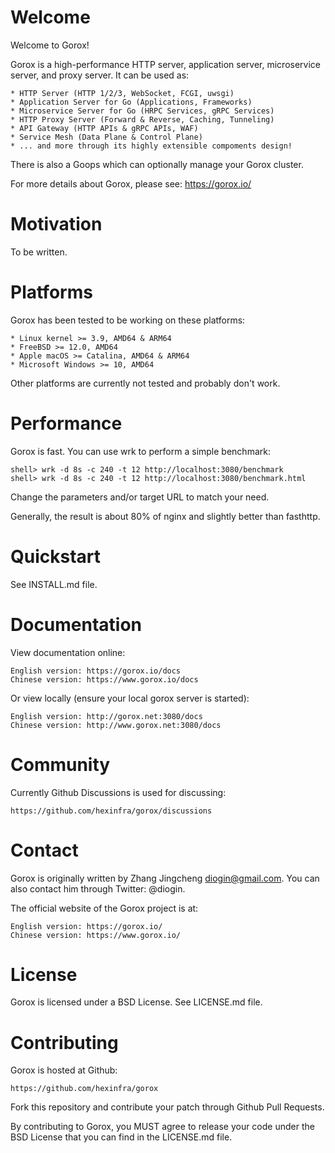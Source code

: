 Welcome
=======

  Welcome to Gorox!

  Gorox is a high-performance HTTP server, application server, microservice
  server, and proxy server. It can be used as:

    * HTTP Server (HTTP 1/2/3, WebSocket, FCGI, uwsgi)
    * Application Server for Go (Applications, Frameworks)
    * Microservice Server for Go (HRPC Services, gRPC Services)
    * HTTP Proxy Server (Forward & Reverse, Caching, Tunneling)
    * API Gateway (HTTP APIs & gRPC APIs, WAF)
    * Service Mesh (Data Plane & Control Plane)
    * ... and more through its highly extensible compoments design!

  There is also a Goops which can optionally manage your Gorox cluster.

  For more details about Gorox, please see: https://gorox.io/


Motivation
==========

  To be written.


Platforms
=========

  Gorox has been tested to be working on these platforms:

    * Linux kernel >= 3.9, AMD64 & ARM64
    * FreeBSD >= 12.0, AMD64
    * Apple macOS >= Catalina, AMD64 & ARM64
    * Microsoft Windows >= 10, AMD64

  Other platforms are currently not tested and probably don't work.


Performance
===========

  Gorox is fast. You can use wrk to perform a simple benchmark:

    shell> wrk -d 8s -c 240 -t 12 http://localhost:3080/benchmark
    shell> wrk -d 8s -c 240 -t 12 http://localhost:3080/benchmark.html

  Change the parameters and/or target URL to match your need.

  Generally, the result is about 80% of nginx and slightly better than fasthttp.


Quickstart
==========

  See INSTALL.md file.


Documentation
=============

  View documentation online:

    English version: https://gorox.io/docs
    Chinese version: https://www.gorox.io/docs

  Or view locally (ensure your local gorox server is started):

    English version: http://gorox.net:3080/docs
    Chinese version: http://www.gorox.net:3080/docs


Community
=========

  Currently Github Discussions is used for discussing:

    https://github.com/hexinfra/gorox/discussions


Contact
=======

  Gorox is originally written by Zhang Jingcheng <diogin@gmail.com>.
  You can also contact him through Twitter: @diogin.

  The official website of the Gorox project is at:

    English version: https://gorox.io/
    Chinese version: https://www.gorox.io/


License
=======

  Gorox is licensed under a BSD License. See LICENSE.md file.


Contributing
============

  Gorox is hosted at Github:

    https://github.com/hexinfra/gorox

  Fork this repository and contribute your patch through Github Pull Requests.

  By contributing to Gorox, you MUST agree to release your code under the BSD
  License that you can find in the LICENSE.md file.

